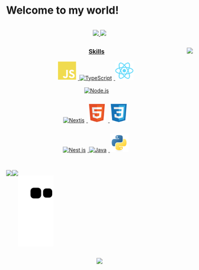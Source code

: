 
# **Welcome to my world!**
</br>

<div align="center">
  <a href="https://github.com/nanasaria">
  <img height="200em" src="https://github-readme-stats.vercel.app/api?username=nanasaria&show_icons=true&theme=radical&include_all_commits=true&count_private=true"/>
  <img height="200em" src="https://github-readme-stats.vercel.app/api/top-langs/?username=nanasaria&layout=compact&langs_count=7&theme=radical"/>
</div>

##

<p align="center">
  <img height="350em" align="right" src="https://media3.giphy.com/media/v1.Y2lkPTc5MGI3NjExMGhhYm53bmU1dnNzbnh0M2NwYmoyNDgzNnY1ang4MGJyN3o2bTlzNCZlcD12MV9pbnRlcm5hbF9naWZfYnlfaWQmY3Q9Zw/ifXKxwJV161o3br4Si/giphy.gif"/>
</p>
<div align="center" style="margin-bottom:"10px";">
  <h3>Skills</h3>
  <img alt="JavaScript" height="50" style="margin-right: 5px;" src="https://raw.githubusercontent.com/devicons/devicon/master/icons/javascript/javascript-plain.svg" />
  <img alt="TypeScript" height="50" style="margin-right: 5px;" src="https://bognarjunior.files.wordpress.com/2018/09/typescript.png" />
  <img alt="React" height="50" style="margin-right: 5px;" src="https://raw.githubusercontent.com/devicons/devicon/master/icons/react/react-original.svg" />
</div>
</br>
<div align="center" style="margin-bottom: 10px;">
  <img alt="Node.js" height="47" style="margin: 0 45px;" src="https://user-images.githubusercontent.com/85569222/218597645-5c340056-21c5-4650-9dbb-df7fac055b67.png" />
</div>
</br>
<div align="center" style="margin-bottom: 10px;">
  <img alt="Nextjs" height="50" style="margin-right: 5px;" src="https://img.icons8.com/fluent-systems-filled/200/FFFFFF/nextjs.png" />
  <img alt="HTML" height="50" style="margin-right: 5px;" src="https://raw.githubusercontent.com/devicons/devicon/master/icons/html5/html5-original.svg" />
  <img alt="CSS" height="50" style="margin-right: 5px;" src="https://raw.githubusercontent.com/devicons/devicon/master/icons/css3/css3-original.svg" />
</div>
</br>
<div align="center">
  <img alt="Nest js" height="50" style="margin-right: 5px;" src="https://github.com/user-attachments/assets/d7734c32-d83e-4714-abdb-b6bad2b38867" />
  <img alt="Java" height="50" style="margin-right: 5px;" src="https://cdn-icons-png.flaticon.com/512/226/226777.png" />
  <img alt="Python" height="50" style="margin-right: 5px;" src="https://raw.githubusercontent.com/devicons/devicon/master/icons/python/python-original.svg" />
</div>
</br>

##
 
<div style="display: flex"> 
  <a href = "mailto:nayaranasariasoares@gmail.com"><img src="https://img.shields.io/badge/-Gmail-%23333?style=for-the-badge&logo=gmail&logoColor=white" target="_blank"></a>
  <a href="https://www.linkedin.com/in/nayaranasaria" target="_blank"><img src="https://img.shields.io/badge/-LinkedIn-%230077B5?style=for-the-badge&logo=linkedin&logoColor=white" target="_blank"></a> 
 
![Snake animation](https://github.com/nanasaria/nanasaria/blob/output/github-contribution-grid-snake.svg)
</div>

<p align="center">
  <img height="500em" src="https://media0.giphy.com/media/v1.Y2lkPTc5MGI3NjExc2NsMXR0emRxajI2bTNlcXA3czd4NzdldXR5NnN2eXJvYTE4ZmswdSZlcD12MV9pbnRlcm5hbF9naWZfYnlfaWQmY3Q9Zw/JThrOPi3Iy6pxYMPMP/giphy.gif"/>
</p>
